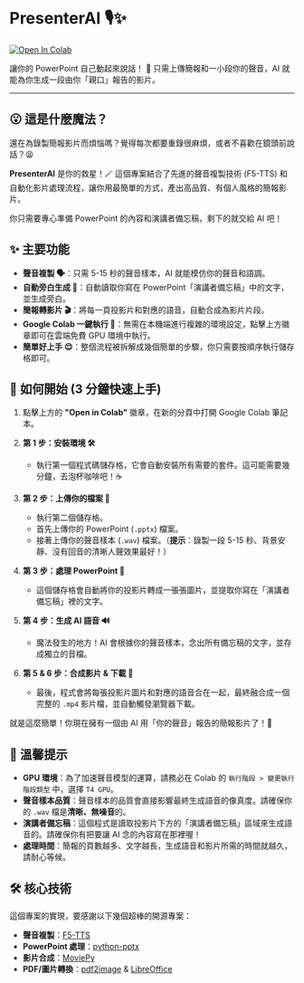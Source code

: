 # PresenterAI 🎙️✨

[![Open In Colab](https://colab.research.google.com/assets/colab-badge.svg)](https://colab.research.google.com/github/vvchung/PresenterAI/blob/main/PresenterAI.ipynb)

讓你的 PowerPoint 自己動起來說話！ 🚀 只需上傳簡報和一小段你的聲音，AI 就能為你生成一段由你「親口」報告的影片。

---

## 😮 這是什麼魔法？

還在為錄製簡報影片而煩惱嗎？覺得每次都要重錄很麻煩，或者不喜歡在鏡頭前說話？😫

**PresenterAI** 是你的救星！🪄 這個專案結合了先進的聲音複製技術 (F5-TTS) 和自動化影片處理流程，讓你用最簡單的方式，產出高品質、有個人風格的簡報影片。

你只需要專心準備 PowerPoint 的內容和演講者備忘稿，剩下的就交給 AI 吧！

## ✨ 主要功能

*   **聲音複製 🗣️**：只需 5-15 秒的聲音樣本，AI 就能模仿你的聲音和語調。
*   **自動旁白生成 💬**：自動讀取你寫在 PowerPoint「演講者備忘稿」中的文字，並生成旁白。
*   **簡報轉影片 🎬**：將每一頁投影片和對應的語音，自動合成為影片片段。
*   **Google Colab 一鍵執行 🚀**：無需在本機端進行複雜的環境設定，點擊上方徽章即可在雲端免費 GPU 環境中執行。
*   **簡單好上手 😌**：整個流程被拆解成幾個簡單的步驟，你只需要按順序執行儲存格即可。

## 🚀 如何開始 (3 分鐘快速上手)

1.  點擊上方的 **"Open in Colab"** 徽章，在新的分頁中打開 Google Colab 筆記本。

2.  **第 1 步：安裝環境 🛠️**
    *   執行第一個程式碼儲存格，它會自動安裝所有需要的套件。這可能需要幾分鐘，去泡杯咖啡吧！☕

3.  **第 2 步：上傳你的檔案 📂**
    *   執行第二個儲存格。
    *   首先上傳你的 PowerPoint (`.pptx`) 檔案。
    *   接著上傳你的聲音樣本 (`.wav`) 檔案。（**提示**：錄製一段 5-15 秒、背景安靜、沒有回音的清晰人聲效果最好！）

4.  **第 3 步：處理 PowerPoint 📝**
    *   這個儲存格會自動將你的投影片轉成一張張圖片，並提取你寫在「演講者備忘稿」裡的文字。

5.  **第 4 步：生成 AI 語音 🔊**
    *   魔法發生的地方！AI 會根據你的聲音樣本，念出所有備忘稿的文字，並存成獨立的音檔。

6.  **第 5 & 6 步：合成影片 & 下載 🎉**
    *   最後，程式會將每張投影片圖片和對應的語音合在一起，最終融合成一個完整的 `.mp4` 影片檔，並自動觸發瀏覽器下載。

就是這麼簡單！你現在擁有一個由 AI 用「你的聲音」報告的簡報影片了！🥳

## 📝 溫馨提示

*   **GPU 環境**：為了加速聲音模型的運算，請務必在 Colab 的 `執行階段 > 變更執行階段類型` 中，選擇 `T4 GPU`。
*   **聲音樣本品質**：聲音樣本的品質會直接影響最終生成語音的像真度。請確保你的 `.wav` 檔是**清晰、無噪音**的。
*   **演講者備忘稿**：這個程式是讀取投影片下方的「演講者備忘稿」區域來生成語音的。請確保你有把要讓 AI 念的內容寫在那裡喔！
*   **處理時間**：簡報的頁數越多、文字越長，生成語音和影片所需的時間就越久，請耐心等候。

## 🛠️ 核心技術

這個專案的實現，要感謝以下幾個超棒的開源專案：

*   **聲音複製**：[F5-TTS](https://github.com/SWivid/F5-TTS)
*   **PowerPoint 處理**：[python-pptx](https://python-pptx.readthedocs.io/)
*   **影片合成**：[MoviePy](https://zulko.github.io/moviepy/)
*   **PDF/圖片轉換**：[pdf2image](https://github.com/Belval/pdf2image) & [LibreOffice](https://www.libreoffice.org/)
